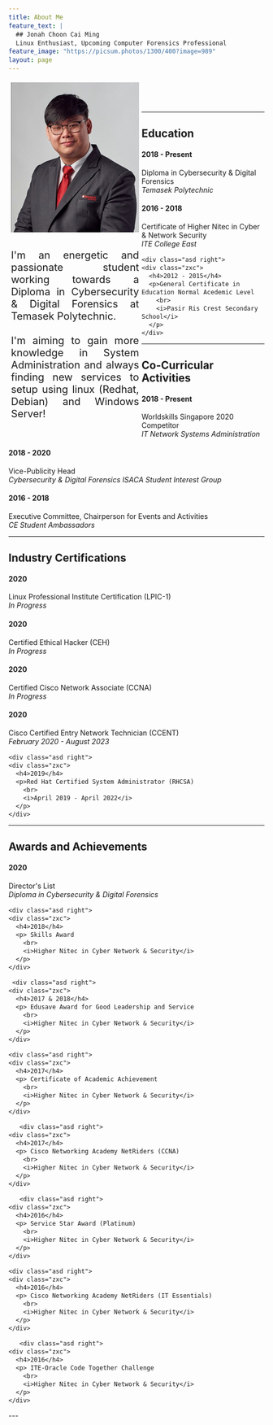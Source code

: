 ```yaml
---
title: About Me
feature_text: |
  ## Jonah Choon Cai Ming
  Linux Enthusiast, Upcoming Computer Forensics Professional
feature_image: "https://picsum.photos/1300/400?image=989"
layout: page
---
```


<div class="row">
  <div class="column" style="float: left; width: 50%; padding: 5px;">
    <img src="/image/profile.png" alt="Profile Picture" width="300">
  </div>
  <div class="column" style="float: left; width: 50%; padding: 5px;">
    <p align="justify" style="font-size:20px"> I'm an energetic and passionate student working towards a Diploma in Cybersecurity & Digital Forensics at Temasek Polytechnic.<br><br>I'm aiming to gain more knowledge in System Administration and always finding new services to setup using linux (Redhat, Debian) and Windows Server!<br>
    </p>
  </div>
</div>

<link href="https://cdnjs.cloudflare.com/ajax/libs/font-awesome/4.7.0/css/font-awesome.min.css" rel="stylesheet">
<style>
  .fa {
    padding: 20px;
    font-size: 40px;
    width: 80px;
    text-align: center;
    text-decoration: none;
    margin: 5px 2px;
    border-radius: 50%;
  }
  
  .fa:hover {
    opacity: 0.7;
  }
  
.asd {
  padding: 10px 40px;
  position: relative;
  background-color: inherit;
  width: 100%;
}

.asd::after {
  content: '';
  position: absolute;
  width: 25px;
  height: 25px;
  right: -17px;
  background-color: #e8fff8;
  border: 4px solid #05bf85;
  top: 45%;
  border-radius: 50%;
  z-index: 1;
}

.right {
  left: 10%;
}

.right::after {
  left: -16px;
}

.zxc {
  padding: 20px 30px;
  background-color: #e8fff8;
  position: relative;
  border-radius: 6px;
  color: #4a4949;
  border: 3px solid #4a4949;
}
</style>

 <center>
  <div>
    <a href="https://www.facebook.com/HEHE" target="_blank" class="fa fa-facebook"></a>
    <a href="https://www.linkedin.com/in/jonah-choon-528584195" target="_blank" class="fa fa-linkedin"></a>
    <a href="https://www.instagram.com/HEHE/" target="_blank" class="fa fa-instagram"></a>
  </div>
</center>

---
<h2> Education </h2>

<div class="timeline">
  <div class="asd right">
    <div class="zxc">
      <h4>2018 - Present</h4>
      <p>Diploma in Cybersecurity & Digital Forensics
        <br> 
        <i>Temasek Polytechnic</i>
      </p>
    </div>
   </div>
    
   <div class="asd right">
    <div class="zxc">
      <h4>2016 - 2018</h4>
      <p>Certificate of Higher Nitec in Cyber & Network Security
        <br> 
        <i>ITE College East</i>
      </p>
    </div>
  </div>
    
    <div class="asd right">
    <div class="zxc">
      <h4>2012 - 2015</h4>
      <p>General Certificate in Education Normal Acedemic Level
        <br> 
        <i>Pasir Ris Crest Secondary School</i>
      </p>
    </div>   
</div>
</div>

---
<h2> Co-Curricular Activities </h2>

<div class="timeline">
  <div class="asd right">
    <div class="zxc">
      <h4>2018 - Present</h4>
      <p>Worldskills Singapore 2020 Competitor
        <br> 
        <i>IT Network Systems Administration</i>
      </p>
    </div>
   </div>
  
  <div class="asd right">
    <div class="zxc">
      <h4>2018 - 2020</h4>
      <p>Vice-Publicity Head
        <br> 
        <i>Cybersecurity & Digital Forensics ISACA Student Interest Group</i>
      </p>
    </div>
   </div>
     <div class="asd right">
    <div class="zxc">
      <h4>2016 - 2018</h4>
      <p>Executive Committee, Chairperson for Events and Activities
        <br> 
        <i>CE Student Ambassadors</i>
      </p>
    </div>
   </div>
  </div>

---
<h2> Industry Certifications </h2>
<div class="timeline">
  <div class="asd right">
    <div class="zxc">
      <h4>2020</h4>
      <p>Linux Professional Institute Certification (LPIC-1)
        <br> 
        <i>In Progress</i>
      </p>
    </div>
   </div>

<div class="timeline">
  <div class="asd right">
    <div class="zxc">
      <h4>2020</h4>
      <p>Certified Ethical Hacker (CEH)
        <br> 
        <i>In Progress</i>
      </p>
    </div>
   </div>

  <div class="timeline">
  <div class="asd right">
    <div class="zxc">
      <h4>2020</h4>
      <p>Certified Cisco Network Associate (CCNA)
        <br> 
        <i>In Progress</i>
      </p>
    </div>
   </div>
  
<div class="timeline">
  <div class="asd right">
    <div class="zxc">
      <h4>2020</h4>
      <p>Cisco Certified Entry Network Technician (CCENT)
        <br> 
        <i>February 2020 - August 2023</i>
      </p>
    </div>
   </div>
  
    <div class="asd right">
    <div class="zxc">
      <h4>2019</h4>
      <p>Red Hat Certified System Administrator (RHCSA)
        <br> 
        <i>April 2019 - April 2022</i>
      </p>
    </div>
   </div>
 </div>
  
---
<h2> Awards and Achievements  </h2>
<div class="timeline">
  <div class="asd right">
    <div class="zxc">
      <h4>2020</h4>
      <p> Director's List 
        <br> 
        <i>Diploma in Cybersecurity & Digital Forensics</i>
      </p>
    </div>
   </div>
  
    <div class="asd right">
    <div class="zxc">
      <h4>2018</h4>
      <p> Skills Award 
        <br> 
        <i>Higher Nitec in Cyber Network & Security</i>
      </p>
    </div>
   </div>
   
     <div class="asd right">
    <div class="zxc">
      <h4>2017 & 2018</h4>
      <p> Edusave Award for Good Leadership and Service 
        <br> 
        <i>Higher Nitec in Cyber Network & Security</i>
      </p>
    </div>
   </div>
   
    <div class="asd right">
    <div class="zxc">
      <h4>2017</h4>
      <p> Certificate of Academic Achievement 
        <br> 
        <i>Higher Nitec in Cyber Network & Security</i>
      </p>
    </div>
   </div>
   
       <div class="asd right">
    <div class="zxc">
      <h4>2017</h4>
      <p> Cisco Networking Academy NetRiders (CCNA)
        <br> 
        <i>Higher Nitec in Cyber Network & Security</i>
      </p>
    </div>
   </div>
   
       <div class="asd right">
    <div class="zxc">
      <h4>2016</h4>
      <p> Service Star Award (Platinum)
        <br> 
        <i>Higher Nitec in Cyber Network & Security</i>
      </p>
    </div>
   </div>
   
   
    <div class="asd right">
    <div class="zxc">
      <h4>2016</h4>
      <p> Cisco Networking Academy NetRiders (IT Essentials)
        <br> 
        <i>Higher Nitec in Cyber Network & Security</i>
      </p>
    </div>
   </div>
   
       <div class="asd right">
    <div class="zxc">
      <h4>2016</h4>
      <p> ITE-Oracle Code Together Challenge
        <br> 
        <i>Higher Nitec in Cyber Network & Security</i>
      </p>
    </div>
   </div>
 </div>
---
